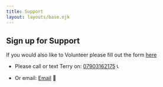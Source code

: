 ```yaml
---
title: Support
layout: layouts/base.njk
---
```


## Sign up for Support

If you would also like to Volunteer please fill out the form [here](/volunteer)


 - Please call or text Terry on: [07903162175](tel:07903162175) 📞

 - Or email: [Email](mailto:fpmutualaid@gmail.com ) 	📧 